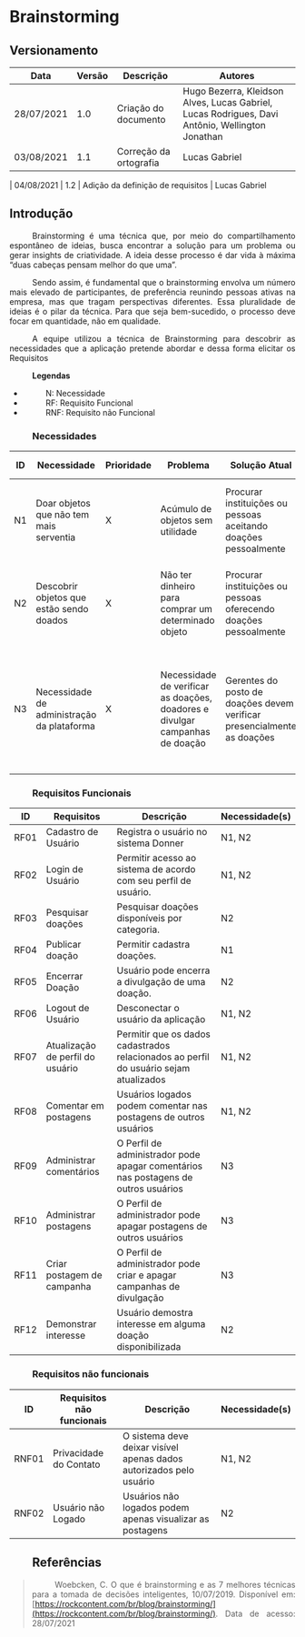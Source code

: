 # Brainstorming

## Versionamento
| Data | Versão | Descrição | Autores |
| -------- | -------- | -------- | ---|
|   28/07/2021   |  1.0    |  Criação do documento    | Hugo Bezerra, Kleidson Alves, Lucas Gabriel, Lucas Rodrigues, Davi Antônio, Wellington Jonathan
|   03/08/2021   |  1.1    |  Correção da ortografia    | Lucas Gabriel

|   04/08/2021   |  1.2    |  Adição da definição de requisitos    | Lucas Gabriel

## Introdução
<div style="text-indent: 40px; text-align: justify">
Brainstorming é uma técnica que, por meio do compartilhamento espontâneo de ideias, busca encontrar a solução para um problema ou gerar insights de criatividade. A ideia desse processo é dar vida à máxima “duas cabeças pensam melhor do que uma”.

Sendo assim, é fundamental que o brainstorming envolva um número mais elevado de participantes, de preferência reunindo pessoas ativas na empresa, mas que tragam perspectivas diferentes. Essa pluralidade de ideias é o pilar da técnica. Para que seja bem-sucedido, o processo deve focar em quantidade, não em qualidade.

A equipe utilizou a técnica de Brainstorming para descobrir as necessidades que a aplicação pretende abordar e dessa forma elicitar os Requisitos
<div/>
<p/>

**Legendas**
* N: Necessidade
* RF: Requisito Funcional
* RNF: Requisito não Funcional

### Necessidades

ID|Necessidade|Prioridade|Problema|Solução Atual|Solução Proposta
|--|--|--|--|--|--|
|N1|Doar objetos que não tem mais serventia|X|Acúmulo de objetos sem utilidade|Procurar instituições ou pessoas aceitando doações pessoalmente|Publicar esses objetos online em uma plataforma que facilite o acesso
|N2|Descobrir objetos que estão sendo doados|X|Não ter dinheiro para comprar um determinado objeto|Procurar instituições ou pessoas oferecendo doações pessoalmente |Procurar objetos necessitados em uma plataforma de fácil acesso
|N3|Necessidade de administração da plataforma|X|Necessidade de verificar as doações, doadores e divulgar campanhas de doação|Gerentes do posto de doações devem verificar presencialmente as doações|Gerentes do posto de doações podem administrar tudo manualmente usando perfil de administrador do sistema|

### Requisitos Funcionais

|ID|Requisitos|Descrição|Necessidade(s)|
|--|--|--|--|
|RF01|Cadastro de Usuário|Registra o usuário no sistema Donner|N1, N2
|RF02|Login de Usuário|Permitir acesso ao sistema de acordo com seu perfil de usuário.|N1, N2
|RF03|Pesquisar doações|Pesquisar doações disponíveis por categoria.| N2
|RF04|Publicar doação|Permitir cadastra doações.|N1
|RF05|Encerrar Doação|Usuário pode encerra a divulgação de uma doação.| N2
|RF06|Logout de Usuário| Desconectar o usuário da aplicação|N1, N2
|RF07|Atualização de perfil do usuário | Permitir que os dados cadastrados relacionados ao perfil do usuário sejam atualizados|N1, N2
|RF08|Comentar em postagens|Usuários logados podem comentar nas postagens de outros usuários|N1, N2
|RF09| Administrar comentários| O Perfil de administrador pode apagar comentários nas postagens de outros usuários|N3|
|RF10| Administrar postagens| O Perfil de administrador pode apagar postagens de outros usuários|N3|
|RF11| Criar postagem de campanha| O Perfil de administrador pode criar e apagar campanhas de divulgação|N3|
|RF12| Demonstrar interesse|Usuário demostra interesse em alguma doação disponibilizada | N2


### Requisitos não funcionais

|ID|Requisitos não funcionais|Descrição|Necessidade(s)|
|--|--|--|--|
|RNF01| Privacidade do Contato| O sistema deve deixar visível apenas dados autorizados pelo usuário|N1, N2
|RNF02|Usuário não Logado| Usuários não logados podem apenas visualizar as postagens| N2

## Referências

>Woebcken, C. O que é brainstorming e as 7 melhores técnicas para a tomada de decisões inteligentes, 10/07/2019. Disponível em: [https://rockcontent.com/br/blog/brainstorming/](https://rockcontent.com/br/blog/brainstorming/). Data de acesso: 28/07/2021   